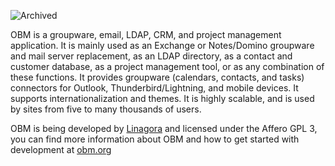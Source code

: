 ![Archived](https://img.shields.io/badge/Current_Status-archived-blue?style=flat)

OBM is a groupware, email, LDAP, CRM, and project management application. It is mainly used as an Exchange or Notes/Domino groupware and mail server replacement, as an LDAP directory, as a contact and customer database, as a project management tool, or as any combination of these functions. It provides groupware (calendars, contacts, and tasks) connectors for Outlook, Thunderbird/Lightning, and mobile devices. It supports internationalization and themes. It is highly scalable, and is used by sites from five to many thousands of users.

OBM is being developed by [Linagora](http://www.linagora.com/) and licensed under the Affero GPL 3, you can find more information about OBM and how to get started with development at [obm.org](http://obm.org/)
